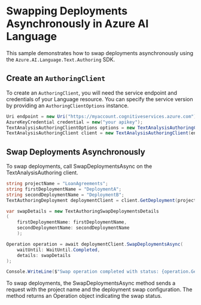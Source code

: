 # Swapping Deployments Asynchronously in Azure AI Language

This sample demonstrates how to swap deployments asynchronously using the `Azure.AI.Language.Text.Authoring` SDK.

## Create an `AuthoringClient`

To create an `AuthoringClient`, you will need the service endpoint and credentials of your Language resource. You can specify the service version by providing an `AuthoringClientOptions` instance.

```C# Snippet:CreateTextAuthoringClientForSpecificApiVersion
Uri endpoint = new Uri("https://myaccount.cognitiveservices.azure.com");
AzureKeyCredential credential = new("your apikey");
TextAnalysisAuthoringClientOptions options = new TextAnalysisAuthoringClientOptions(TextAnalysisAuthoringClientOptions.ServiceVersion.V2024_11_15_Preview);
TextAnalysisAuthoringClient client = new TextAnalysisAuthoringClient(endpoint, credential, options);
```

## Swap Deployments Asynchronously

To swap deployments, call SwapDeploymentsAsync on the TextAnalysisAuthoring client.

```C# Snippet:Sample11_TextAuthoring_SwapDeploymentsAsync
string projectName = "LoanAgreements";
string firstDeploymentName = "DeploymentA";
string secondDeploymentName = "DeploymentB";
TextAuthoringDeployment deploymentClient = client.GetDeployment(projectName, firstDeploymentName);

var swapDetails = new TextAuthoringSwapDeploymentsDetails
(
    firstDeploymentName: firstDeploymentName,
    secondDeploymentName: secondDeploymentName
    );

Operation operation = await deploymentClient.SwapDeploymentsAsync(
    waitUntil: WaitUntil.Completed,
    details: swapDetails
);

Console.WriteLine($"Swap operation completed with status: {operation.GetRawResponse().Status}");
```

To swap deployments, the SwapDeploymentsAsync method sends a request with the project name and the deployment swap configuration. The method returns an Operation object indicating the swap status.
